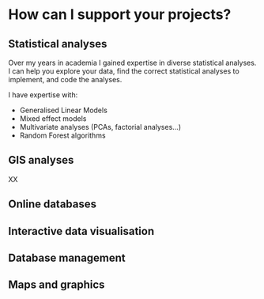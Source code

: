 # How can I support your projects?

## Statistical analyses
Over my years in academia I gained expertise in diverse statistical analyses. I can help you explore your data, find the correct statistical analyses to implement, and code the analyses.

I have expertise with:
- Generalised Linear Models
- Mixed effect models
- Multivariate analyses (PCAs, factorial analyses...)
- Random Forest algorithms

## GIS analyses

XX


## Online databases


## Interactive data visualisation


## Database management


## Maps and graphics



